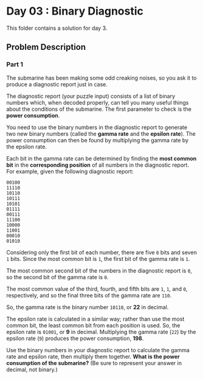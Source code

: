 # Day 03 : Binary Diagnostic

This folder contains a solution for day 3.

## Problem Description

### Part 1

The submarine has been making some odd creaking noises, so you ask it to produce a diagnostic report just in case.

The diagnostic report (your puzzle input) consists of a list of binary numbers which, when decoded properly, can tell you many useful things about the conditions of the submarine. The first parameter to check is the **power consumption**.

You need to use the binary numbers in the diagnostic report to generate two new binary numbers (called the **gamma rate** and the **epsilon rate**). The power consumption can then be found by multiplying the gamma rate by the epsilon rate.

Each bit in the gamma rate can be determined by finding the **most common bit** in the **corresponding position** of all numbers in the diagnostic report. For example, given the following diagnostic report:

```
00100
11110
10110
10111
10101
01111
00111
11100
10000
11001
00010
01010
```

Considering only the first bit of each number, there are five ```0``` bits and seven ```1``` bits. Since the most common bit is ```1```, the first bit of the gamma rate is ```1```.

The most common second bit of the numbers in the diagnostic report is ```0```, so the second bit of the gamma rate is ```0```.

The most common value of the third, fourth, and fifth bits are ```1```, ```1```, and ```0```, respectively, and so the final three bits of the gamma rate are ```110```.

So, the gamma rate is the binary number ```10110```, or **22** in decimal.

The epsilon rate is calculated in a similar way; rather than use the most common bit, the least common bit from each position is used. So, the epsilon rate is ```01001```, or **9** in decimal. Multiplying the gamma rate (```22```) by the epsilon rate (```9```) produces the power consumption, **198**.

Use the binary numbers in your diagnostic report to calculate the gamma rate and epsilon rate, then multiply them together. **What is the power consumption of the submarine?** (Be sure to represent your answer in decimal, not binary.)
